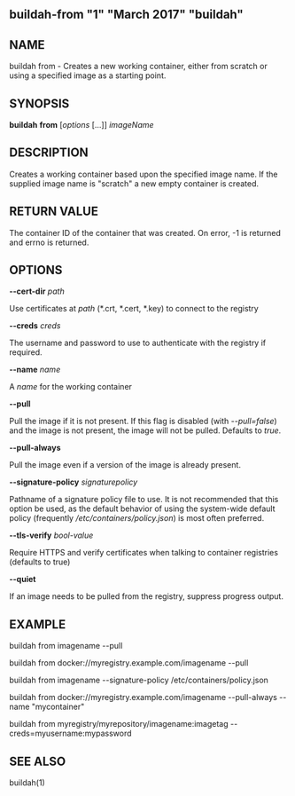## buildah-from "1" "March 2017" "buildah"

## NAME
buildah from - Creates a new working container, either from scratch or using a specified image as a starting point.

## SYNOPSIS
**buildah** **from** [*options* [...]] *imageName*

## DESCRIPTION
Creates a working container based upon the specified image name.  If the
supplied image name is "scratch" a new empty container is created.

## RETURN VALUE
The container ID of the container that was created.  On error, -1 is returned and errno is returned.

## OPTIONS

**--cert-dir** *path*

Use certificates at *path* (*.crt, *.cert, *.key) to connect to the registry

**--creds** *creds*

The username and password to use to authenticate with the registry if required.

**--name** *name*

A *name* for the working container

**--pull**

Pull the image if it is not present.  If this flag is disabled (with
*--pull=false*) and the image is not present, the image will not be pulled.
Defaults to *true*.

**--pull-always**

Pull the image even if a version of the image is already present.

**--signature-policy** *signaturepolicy*

Pathname of a signature policy file to use.  It is not recommended that this
option be used, as the default behavior of using the system-wide default policy
(frequently */etc/containers/policy.json*) is most often preferred.

**--tls-verify** *bool-value*

Require HTTPS and verify certificates when talking to container registries (defaults to true)

**--quiet**

If an image needs to be pulled from the registry, suppress progress output.

## EXAMPLE

buildah from imagename --pull

buildah from docker://myregistry.example.com/imagename --pull

buildah from imagename --signature-policy /etc/containers/policy.json

buildah from docker://myregistry.example.com/imagename --pull-always --name "mycontainer"

buildah from myregistry/myrepository/imagename:imagetag --creds=myusername:mypassword

## SEE ALSO
buildah(1)
